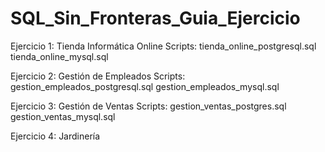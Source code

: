 # SQL_Sin_Fronteras_Guia_Ejercicio

Ejercicio 1: Tienda Informática Online
    Scripts:
        tienda_online_postgresql.sql 
        tienda_online_mysql.sql

Ejercicio 2: Gestión de Empleados
   Scripts:
       gestion_empleados_postgresql.sql
       gestion_empleados_mysql.sql

Ejercicio 3: Gestión de Ventas
  Scripts:
       gestion_ventas_postgres.sql
       gestion_ventas_mysql.sql

Ejercicio 4: Jardinería


